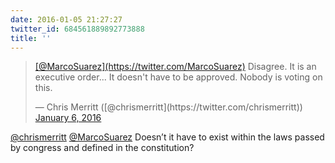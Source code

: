 ```yaml
---
date: 2016-01-05 21:27:27
twitter_id: 684561889892773888
title: ''
---
```


<blockquote class="twitter-tweet"><p lang="en" dir="ltr"><a href="https://twitter.com/MarcoSuarez?ref_src=twsrc%5Etfw">[@MarcoSuarez](https://twitter.com/MarcoSuarez)</a> Disagree. It is an executive order... It doesn&#39;t have to be approved. Nobody is voting on this.</p>&mdash; Chris Merritt ([@chrismerritt](https://twitter.com/chrismerritt)) <a href="https://twitter.com/chrismerritt/status/684553206807031809?ref_src=twsrc%5Etfw">January 6, 2016</a></blockquote>
<script async src="https://platform.twitter.com/widgets.js" charset="utf-8"></script>

[@chrismerritt](https://twitter.com/chrismerritt) [@MarcoSuarez](https://twitter.com/MarcoSuarez) Doesn’t it have to exist within the laws passed by congress and defined in the constitution?
